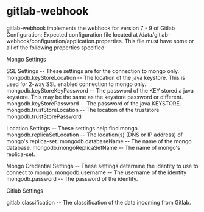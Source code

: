 # gitlab-webhook

gitlab-webhook implements the webhook for version 7 - 9 of Gitlab
Configuration:
Expected configuration file located at /data/gitlab-webhook/configuration/application.properties.  This file must have some
or all of the following properties specified

Mongo Settings

SSL Settings -- These settings are for the connection to mongo only.
mongodb.keyStoreLocation -- The location of the java keystore.  This is used for 2-way SSL enabled connection to mongo only.
mongodb.keyStoreKeyPassword -- The password of the KEY stored a java keystore.  This may be the same as the keystore password or different.
mongodb.keyStorePassword -- The password of the java KEYSTORE.
mongodb.trustStoreLocation -- The location of the truststore
mongodb.trustStorePassword

Location Settings -- These settings help find mongo.
mongodb.replicaSetLocation -- The location(s) (DNS or IP address) of mongo's replica-set.
mongodb.databaseName -- The name of the mongo database.
mongodb.mongoReplicaSetName -- The name of mongo's replica-set.

Mongo Credential Settings -- These settings determine the identity to use to connect to mongo.
mongodb.username -- The username of the identity
mongodb.password -- The password of the identity.

Gitlab Settings

gitlab.classification -- The classification of the data incoming from Gitlab.

